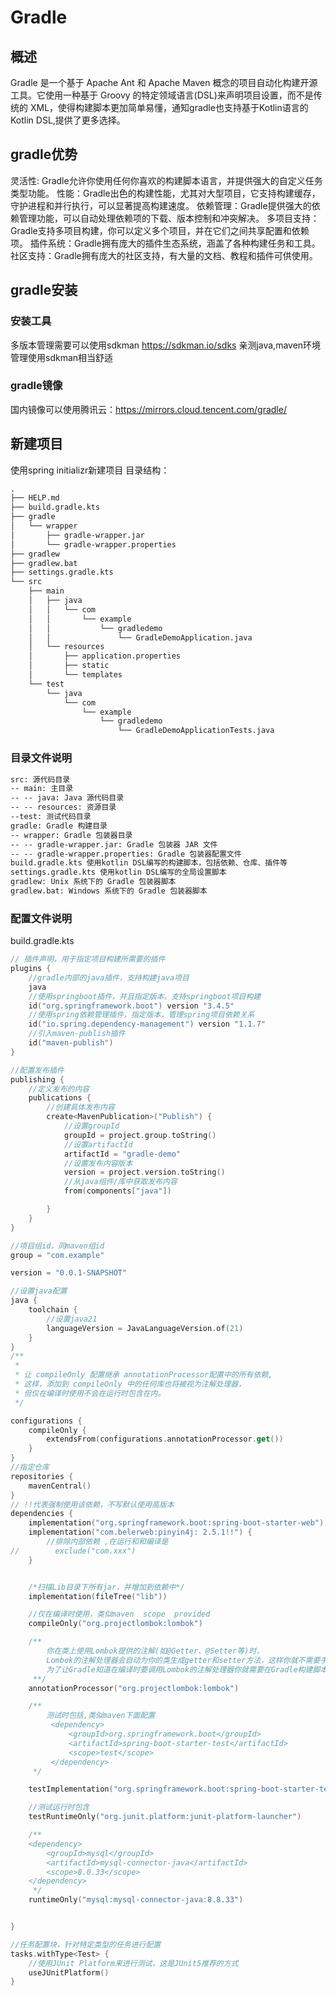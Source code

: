 
# Gradle

## 概述

Gradle 是一个基于 Apache Ant 和 Apache Maven 概念的项目自动化构建开源工具。它使用一种基于 Groovy 的特定领域语言(DSL)来声明项目设置，而不是传统的 XML，使得构建脚本更加简单易懂，通知gradle也支持基于Kotlin语言的Kotlin DSL,提供了更多选择。

## gradle优势

灵活性: Gradle允许你使用任何你喜欢的构建脚本语言，并提供强大的自定义任务类型功能。
性能：Gradle出色的构建性能，尤其对大型项目，它支持构建缓存，守护进程和并行执行，可以显著提高构建速度。
依赖管理：Gradle提供强大的依赖管理功能，可以自动处理依赖项的下载、版本控制和冲突解决。
多项目支持：Gradle支持多项目构建，你可以定义多个项目，并在它们之间共享配置和依赖项。
插件系统：Gradle拥有庞大的插件生态系统，涵盖了各种构建任务和工具。
社区支持：Gradle拥有庞大的社区支持，有大量的文档、教程和插件可供使用。

## gradle安装

### 安装工具

多版本管理需要可以使用sdkman
<https://sdkman.io/sdks>
亲测java,maven环境管理使用sdkman相当舒适

### gradle镜像

国内镜像可以使用腾讯云：<https://mirrors.cloud.tencent.com/gradle/>

## 新建项目

使用spring initializr新建项目
目录结构：
``` txt
.
├── HELP.md
├── build.gradle.kts
├── gradle
│   └── wrapper
│       ├── gradle-wrapper.jar
│       └── gradle-wrapper.properties
├── gradlew
├── gradlew.bat
├── settings.gradle.kts
└── src
    ├── main
    │   ├── java
    │   │   └── com
    │   │       └── example
    │   │           └── gradledemo
    │   │               └── GradleDemoApplication.java
    │   └── resources
    │       ├── application.properties
    │       ├── static
    │       └── templates
    └── test
        └── java
            └── com
                └── example
                    └── gradledemo
                        └── GradleDemoApplicationTests.java
```

### 目录文件说明

``` txt
src: 源代码目录  
-- main: 主目录  
-- -- java: Java 源代码目录  
-- -- resources: 资源目录  
--test: 测试代码目录  
gradle: Gradle 构建目录  
-- wrapper: Gradle 包装器目录  
-- -- gradle-wrapper.jar: Gradle 包装器 JAR 文件  
-- -- gradle-wrapper.properties: Gradle 包装器配置文件  
build.gradle.kts 使用kotlin DSL编写的构建脚本，包括依赖、仓库、插件等  
settings.gradle.kts 使用kotlin DSL编写的全局设置脚本  
gradlew: Unix 系统下的 Gradle 包装器脚本  
gradlew.bat: Windows 系统下的 Gradle 包装器脚本  
```

### 配置文件说明

build.gradle.kts

``` kotlin
// 插件声明，用于指定项目构建所需要的插件
plugins {
    //gradle内部的java插件，支持构建java项目
    java
    //使用springboot插件，并且指定版本，支持springboot项目构建
    id("org.springframework.boot") version "3.4.5"
    //使用spring依赖管理插件，指定版本，管理spring项目依赖关系
    id("io.spring.dependency-management") version "1.1.7"
    //引入maven-publish插件
    id("maven-publish")
}

//配置发布插件
publishing {
    //定义发布的内容
    publications {
        //创建具体发布内容
        create<MavenPublication>("Publish") {
            //设置groupId
            groupId = project.group.toString()
            //设置artifactId
            artifactId = "gradle-demo"
            //设置发布内容版本
            version = project.version.toString()
            //从java组件/库中获取发布内容
            from(components["java"])

        }
    }
}

//项目组id，同maven组id
group = "com.example"

version = "0.0.1-SNAPSHOT"

//设置java配置
java {
    toolchain {
        //设置java21
        languageVersion = JavaLanguageVersion.of(21)
    }
}
/**
 *
 * 让 compileOnly 配置继承 annotationProcessor配置中的所有依赖,
 * 这样，添加到 compileOnly 中的任何库也将被视为注解处理器，
 * 但仅在编译时使用不会在运行时包含在内。
 */

configurations {
    compileOnly {
        extendsFrom(configurations.annotationProcessor.get())
    }
}
//指定仓库
repositories {
    mavenCentral()
}
// !!代表强制使用该依赖，不写默认使用高版本
dependencies {
    implementation("org.springframework.boot:spring-boot-starter-web")
    implementation("com.belerweb:pinyin4j: 2.5.1!!") {
        //排除内部依赖 ,在运行和和编译是
//        exclude("com.xxx")
    }


    /*扫描Lib目录下所有jar，并增加到依赖中*/
    implementation(fileTree("lib"))

    //仅在编译时使用，类似maven  scope  provided
    compileOnly("org.projectlombok:lombok")

    /**
        你在类上使用Lombok提供的注解(如@Getter、@Setter等)时，
        Lombok的注解处理器会自动为你的类生成getter和setter方法，这样你就不需要手动编写这些方法了。
        为了让Gradle知道在编译时要调用Lombok的注解处理器你就需要在Gradle构建脚本中添加Lombok作为annotationProcessor的依赖。
     **/
    annotationProcessor("org.projectlombok:lombok")

    /**
        测试时包括,类似maven下面配置
         <dependency>
             <groupId>org.springframework.boot</groupId>
             <artifactId>spring-boot-starter-test</artifactId>
             <scope>test</scope>
         </dependency>
     */

    testImplementation("org.springframework.boot:spring-boot-starter-test")

    //测试运行时包含
    testRuntimeOnly("org.junit.platform:junit-platform-launcher")

    /**
    <dependency>
        <groupId>mysql</groupId>
        <artifactId>mysql-connector-java</artifactId>
        <scope>8.0.33</scope>
    </dependency>
     */
    runtimeOnly("mysql:mysql-connector-java:8.8.33")


}

//任务配置块，针对特定类型的任务进行配置
tasks.withType<Test> {
    //使用JUnit Platform来进行测试，这是JUnit5推荐的方式
    useJUnitPlatform()
}
```
